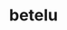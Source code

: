---
hiletak:
  - {}
mezak:
  - date: ostirala 11.00
    notes: Santa Kruz ermitten
  - date: igandea 12.30
image: /media/Screenshot_20250324_223949_YouTube-1.webp
video: 46Wos9wDdpw
layout: parroquia
title: betelu
valley: Araitz
locations:
  - name: Santa Krutz baseliza
    geo: 43.02259, -1.97616
  - name: Pedro Deuna Apostoluaren
    geo: 43.02606, -1.98006
  - name: San Donato baseliza
    geo: 43.01433, -1.96472
---